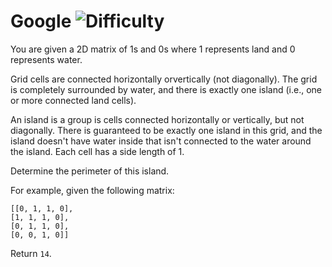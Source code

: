 # Google ![Difficulty](https://img.shields.io/badge/-HARD-red)
	
You are given a 2D matrix of 1s and 0s where 1 represents land and 0 represents water.
	
Grid cells are connected horizontally orvertically (not diagonally). The grid is completely surrounded by water, and there is exactly one island (i.e., one or more connected land cells).
	
An island is a group is cells connected horizontally or vertically, but not diagonally. There is guaranteed to be exactly one island in this grid, and the island doesn't have water inside
that isn't connected to the water around the island. Each cell has a side length of 1.
	
Determine the perimeter of this island.
	
For example, given the following matrix:
	
```
[[0, 1, 1, 0],
[1, 1, 1, 0],
[0, 1, 1, 0],
[0, 0, 1, 0]]
```
	
Return `14`.
	
